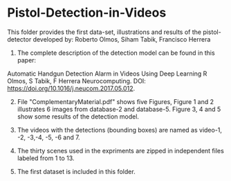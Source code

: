 # Pistol-Detection-in-Videos
This folder provides the first data-set, illustrations and results of the pistol-detector developed by: Roberto Olmos, Siham Tabik, Francisco Herrera

1. The complete description of the detection model can be found in this paper:

Automatic Handgun Detection Alarm in Videos Using Deep Learning
R Olmos, S Tabik, F Herrera
Neurocomputing. DOI: https://doi.org/10.1016/j.neucom.2017.05.012.

2. File "ComplementaryMaterial.pdf" shows five Figures, Figure 1 and 2 illustrates 6 images from database-2 and database-5. Figure 3, 4 and 5 show some results of the detection model.


3. The videos with the detections (bounding boxes) are named as video-1, -2, -3,-4, -5, -6 and 7.  


4. The thirty scenes used in the expriments are zipped in independent files labeled from 1 to 13.

5. The first dataset is included in this folder. 
